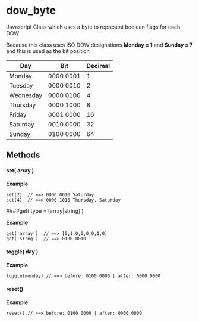 # dow_byte
Javascript Class which uses a byte to represent boolean flags for each DOW

Because this class uses ISO DOW designations **Monday = 1** and **Sunday = 7** and this is used as the bit position

| Day  | Bit | Decimal |
|---|---|---|
| Monday | 0000 0001 | 1 |
| Tuesday | 0000 0010 | 2|
| Wednesday | 0000 0100 | 4 |
| Thursday | 0000 1000 | 8 |
| Friday | 0001 0000 | 16 |
| Saturday | 0010 0000 | 32 |
| Sunday | 0100 0000 | 64 |

## Methods
#### set( array )

**Example**

```
set(2)  // ==> 0000 0010 Saturday
set(4)  // ==> 0000 1010 Thursday, Saturday
```

####get( type = [array|string] )

**Example**

```
get('array')  // ==> [0,1,0,0,0,0,1,0]
get('strng')  // ==> 0100 0010
```

#### toggle( day )

**Example**

```
toggle(monday) // ==> before: 0100 0000 | after: 0000 0000
```

#### reset()

**Example**

```
reset() // ==> before: 0100 0000 | after: 0000 0000
```

